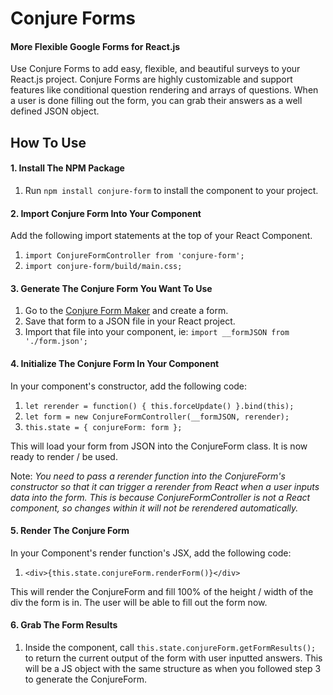 # Conjure Forms
#### More Flexible Google Forms for React.js
Use Conjure Forms to add easy, flexible, and beautiful surveys to your React.js project. Conjure Forms are highly customizable and support features like conditional question rendering and arrays of questions. When a user is done filling out the form, you can grab their answers as a well defined JSON object.  

## How To Use
#### 1. Install The NPM Package
 1. Run `npm install conjure-form` to install the component to your project.

#### 2. Import Conjure Form Into Your Component
Add the following import statements at the top of your React Component.
 1. `import ConjureFormController from 'conjure-form';`
 2. `import conjure-form/build/main.css;`

#### 3. Generate The Conjure Form You Want To Use
 1. Go to the [Conjure Form Maker](http://conjure.netlify.com) and create a form.
 2. Save that form to a JSON file in your React project.
 3. Import that file into your component, ie: `import __formJSON from './form.json';`

#### 4. Initialize The Conjure Form In Your Component
In your component's constructor, add the following code:
 1. `let rerender = function() { this.forceUpdate() }.bind(this);`
 2. `let form = new ConjureFormController(__formJSON, rerender);`
 3. `this.state = { conjureForm: form };`

This will load your form from JSON into the ConjureForm class. It is now ready to render / be used.

Note: *You need to pass a rerender function into the ConjureForm's constructor so that it can trigger a rerender from React when a user inputs data into the form. This is because ConjureFormController is not a React component, so changes within it will not be rerendered automatically.*

#### 5. Render The Conjure Form
In your Component's render function's JSX, add the following code:
 1. `<div>{this.state.conjureForm.renderForm()}</div>`

This will render the ConjureForm and fill 100% of the height / width of the div the form is in. The user will be able to fill out the form now.

#### 6. Grab The Form Results
 1. Inside the component, call `this.state.conjureForm.getFormResults();` to return the current output of the form with user inputted answers. This will be a JS object with the same structure as when you followed step 3 to generate the ConjureForm.
